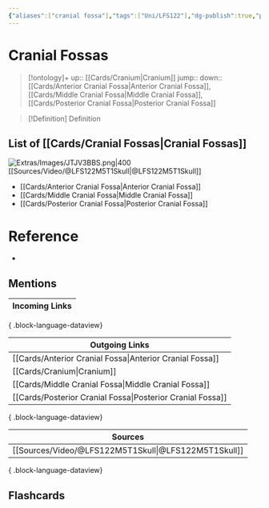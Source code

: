 ```yaml
---
{"aliases":["cranial fossa"],"tags":["Uni/LFS122"],"dg-publish":true,"permalink":"/cards/cranial-fossas/","dgPassFrontmatter":true}
---
```


# Cranial Fossas

> [!ontology]+
> up:: [[Cards/Cranium\|Cranium]]
> jump:: 
> down:: [[Cards/Anterior Cranial Fossa\|Anterior Cranial Fossa]], [[Cards/Middle Cranial Fossa\|Middle Cranial Fossa]], [[Cards/Posterior Cranial Fossa\|Posterior Cranial Fossa]]

> [!Definition] Definition
> 

## List of [[Cards/Cranial Fossas\|Cranial Fossas]]

![Extras/Images/JTJV3BBS.png|400](/img/user/Extras/Images/JTJV3BBS.png)
[[Sources/Video/@LFS122M5T1Skull\|@LFS122M5T1Skull]]

- [[Cards/Anterior Cranial Fossa\|Anterior Cranial Fossa]]
- [[Cards/Middle Cranial Fossa\|Middle Cranial Fossa]]
- [[Cards/Posterior Cranial Fossa\|Posterior Cranial Fossa]]

# Reference
- 

## Mentions
| Incoming Links |
| -------------- |

{ .block-language-dataview}

| Outgoing Links                                                |
| ------------------------------------------------------------- |
| [[Cards/Anterior Cranial Fossa\|Anterior Cranial Fossa]]   |
| [[Cards/Cranium\|Cranium]]                                 |
| [[Cards/Middle Cranial Fossa\|Middle Cranial Fossa]]       |
| [[Cards/Posterior Cranial Fossa\|Posterior Cranial Fossa]] |

{ .block-language-dataview}

| Sources                                                 |
| ------------------------------------------------------- |
| [[Sources/Video/@LFS122M5T1Skull\|@LFS122M5T1Skull]] |

{ .block-language-dataview}

## Flashcards 
